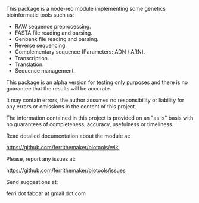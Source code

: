 This package is a node-red module implementing some genetics bioinformatic tools such as:

- RAW sequence preprocessing.
- FASTA file reading and parsing.
- Genbank file reading and parsing.
- Reverse sequencing.
- Complementary sequence (Parameters: ADN / ARN).
- Transcription.
- Translation.
- Sequence management.

This package is an alpha version for testing only purposes and there is no guarantee that the results will be accurate. 

It may contain errors, the author assumes no responsibility or liability for any errors or omissions in the content of this project. 

The information contained in this project is provided on an "as is" basis with no guarantees of completeness, accuracy, usefulness or timeliness.

Read detailed documentation about the module at:

https://github.com/ferrithemaker/biotools/wiki

Please, report any issues at:

https://github.com/ferrithemaker/biotools/issues

Send suggestions at:

ferri dot fabcar at gmail dot com
